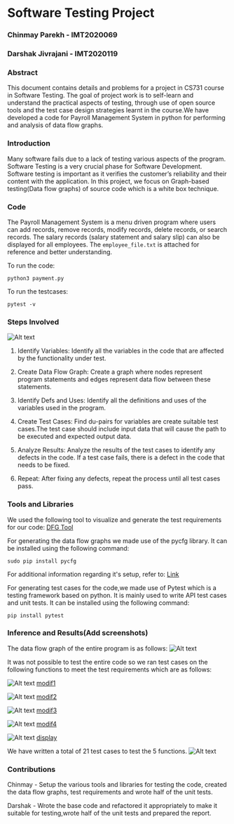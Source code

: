 # Software Testing Project

### Chinmay Parekh - IMT2020069
### Darshak Jivrajani - IMT2020119

### Abstract
This document contains details and problems for a project in CS731 course
in Software Testing. The goal of project work is to self-learn and understand
the practical aspects of testing, through use of open source tools and the test
case design strategies learnt in the course.We have developed a code for Payroll Management System in python for performing and analysis of data flow graphs.

### Introduction
Many software fails due to a lack of testing various aspects of the program. Software Testing is
a very crucial phase for Software Development. Software testing is important as it verifies the
customer’s reliability and their content with the application. In this project, we focus on
Graph-based testing(Data flow graphs) of source code which is a white box technique.

### Code
The Payroll Management System is a menu driven program where users can add records, remove records, modify records, delete records, or search records. The salary records (salary statement and salary slip) can also be displayed for all employees.
The <code>employee_file.txt</code> is attached for reference and better understanding.

To run the code:

    python3 payment.py

To run the testcases:

    pytest -v    
### Steps Involved
![Alt text](images/dfg.png)

1. Identify Variables: Identify all the variables in the code that are affected by the functionality under test.

2. Create Data Flow Graph: Create a graph where nodes represent program statements and edges represent data flow between these statements.
3. Identify Defs and Uses: Identify all the definitions and uses of the variables used in the program.

4. Create Test Cases: Find du-pairs for variables are create suitable test cases.The test case should include input data that will cause the path to be executed and expected output data.

5. Analyze Results: Analyze the results of the test cases to identify any defects in the code. If a test case fails, there is a defect in the code that needs to be fixed.

6. Repeat: After fixing any defects, repeat the process until all test cases pass.

### Tools and Libraries
We used the following tool to visualize and generate the test requirements for our code:
[DFG Tool](http://cs.gmu.edu:8080/offutt/coverage/DFGraphCoverage)

For generating the data flow graphs we made use of the pycfg library. It can be installed using the following command:

    sudo pip install pycfg

For additional information regarding it's setup, refer to:
[Link](https://www.geeksforgeeks.org/draw-control-flow-graph-using-pycfg-python/)

For generating test cases for the code,we made use of Pytest which is a testing framework based on python. It is mainly used to write API test cases and unit tests.
It can be installed using the following command:
    
    pip install pytest

### Inference and Results(Add screenshots)

The data flow graph of the entire program is as follows:
![Alt text](images/payment.png)

It was not possible to test the entire code so we ran test cases on the following functions to meet the test requirements which are as follows:

![Alt text](images/modif1.png)
[modif1](https://cs.gmu.edu:8443/offutt/coverage/DFGraphCoverage?edges=1+2%0D%0A2+3%0D%0A2+4%0D%0A3+5%0D%0A5+11%0D%0A5+16%0D%0A11+12%0D%0A12+13%0D%0A12+14%0D%0A13+12%0D%0A14+15%0D%0A14+16%0D%0A15+16%0D%0A16+2%0D%0A4+6%0D%0A4+7%0D%0A6+7%0D%0A7+8%0D%0A8+9%0D%0A9+10%0D%0A8+10%0D%0A&initialNode=1&endNode=10&defs=fin%201%0D%0Afout%201%0D%0Afilename%201%0D%0Ano%201%0D%0Afound%201%2011%0D%0Adata%203%0D%0Anewdes%2011%2013%2015%0D%0Anewbs%2011%2013%0D%0Ach%2014%0D%0A&uses=fin%202%203%207%0D%0Afout%207%2016%0D%0Afilename%209%0D%0Ano%205%0D%0Afound%204%208%0D%0Adata%203%0D%0Anewdes%2012%0D%0Anewbs%2012%2015%0D%0Ach%2014%0D%0A&action=All%20Def%20Coverage)

![Alt text](images/modif2.png)
[modif2](https://cs.gmu.edu:8443/offutt/coverage/DFGraphCoverage?edges=1+2%0D%0A2+3%0D%0A3+4%0D%0A4+5%0D%0A5+6%0D%0A6+7%0D%0A6+8%0D%0A8+9%0D%0A9+10%0D%0A10+11%0D%0A9+11%0D%0A11+2%0D%0A4+11%0D%0A2+12%0D%0A12+13%0D%0A12+14%0D%0A13+14%0D%0A14+15%0D%0A15+16%0D%0A14+16%0D%0A&initialNode=1&endNode=7+16&defs=fin%201%0D%0Afout%201%0D%0Ano%201%0D%0Adg%201%0D%0Asal%201%0D%0Afound%201%205%0D%0Adata%203%0D%0Anewdes%205%0D%0Anewbs%205%0D%0Ach%208%0D%0A&uses=fin%202%203%2014%0D%0Afout%2011%2014%0D%0Ano%204%0D%0Adg%205%0D%0Asal%205%0D%0Afound%2012%2014%0D%0Adata%203%0D%0Anewdes%206%2010%0D%0Anewbs%206%2010%0D%0Ach%209%0D%0A&action=All%20DU%20Path%20Coverage)

![Alt text](images/modif3.png)
[modif3](https://cs.gmu.edu:8443/offutt/coverage/DFGraphCoverage?edges=1+2%0D%0A2+3%0D%0A3+4%0D%0A2+12%0D%0A12+13%0D%0A12+14%0D%0A13+15%0D%0A14+15%0D%0A15+16%0D%0A15+17%0D%0A16+17%0D%0A4+5%0D%0A4+11%0D%0A11+2%0D%0A5+6%0D%0A6+7%0D%0A6+8%0D%0A7+8%0D%0A8+9%0D%0A9+10%0D%0A10+11%0D%0A9+11%0D%0A&initialNode=1&endNode=17&defs=fin%201%0D%0Afout%201%0D%0Ano%201%0D%0Afound%201%205%0D%0Adata%203%0D%0Agender%205%207%0D%0Ach%208%0D%0A&uses=fin%202%203%2014%0D%0Afout%2011%2014%0D%0Ano%204%0D%0Afound%2012%0D%0Adata%203%0D%0Agender%206%2010%0D%0Ach%209%0D%0A&action=All%20Def%20Coverage)

![Alt text](images/modif4.png)
[modif4](https://cs.gmu.edu:8443/offutt/coverage/DFGraphCoverage?edges=1+2%0D%0A2+3%0D%0A2+12%0D%0A12+13%0D%0A12+14%0D%0A13+14%0D%0A3+4%0D%0A4+5%0D%0A4+11%0D%0A5+6%0D%0A6+7%0D%0A6+8%0D%0A8+9%0D%0A9+10%0D%0A9+11%0D%0A10+11%0D%0A11+2%0D%0A&initialNode=1&endNode=7+14&defs=fin%201%0D%0Afout%201%0D%0Ano%201%0D%0Afound%201%205%0D%0Adata%203%0D%0Ax%205%0D%0Anewdob%205%0D%0Ach%208%0D%0A&uses=fin%202%203%2014%0D%0Afout%2011%2014%0D%0Ano%204%0D%0Afound%2012%0D%0Adata%203%0D%0Ax%205%0D%0Anewdob%206%2010%0D%0Ach%209%0D%0A&action=All%20DU%20Path%20Coverage)

![Alt text](images/display.png)
[display](https://cs.gmu.edu:8443/offutt/coverage/DFGraphCoverage?edges=1+2%0D%0A2+3%0D%0A2+4%0D%0A3+5%0D%0A5+2%0D%0A&initialNode=1&endNode=4&defs=fin%201%0D%0Aeno%201%0D%0A&uses=fin%202%204%0D%0Aeno%205%0D%0A&action=All%20DU%20Path%20Coverage)

We have written a total of 21 test cases to test the 5 functions.
![Alt text](images/tests.png)
### Contributions

Chinmay - Setup the various tools and libraries for testing the code, created the data flow graphs, test requirements and wrote half of the unit tests.

Darshak - Wrote the base code and refactored it appropriately to make it suitable for testing,wrote half of the unit tests and prepared the report.

